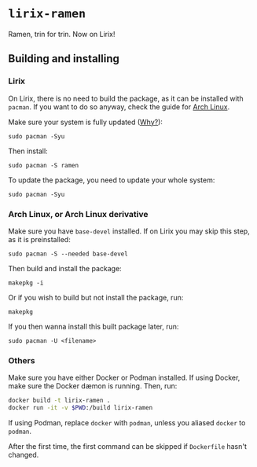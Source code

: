 # `lirix-ramen`

Ramen, trin for trin. Now on Lirix!


## Building and installing

### Lirix

On Lirix, there is no need to build the package, as it can be installed with `pacman`. If you want to do so anyway, check the guide for [Arch Linux](#arch-linux-or-arch-linux-derivative).

Make sure your system is fully updated ([Why?](https://wiki.archlinux.org/title/System_maintenance#Partial_upgrades_are_unsupported)):
```
sudo pacman -Syu
```
Then install:
```
sudo pacman -S ramen
```

To update the package, you need to update your whole system:
```
sudo pacman -Syu
```

### Arch Linux, or Arch Linux derivative

Make sure you have `base-devel` installed. If on Lirix you may skip this step, as it is preinstalled:
```
sudo pacman -S --needed base-devel
```

Then build and install the package:
```
makepkg -i
```
Or if you wish to build but not install the package, run:
```
makepkg
```
If you then wanna install this built package later, run:
```
sudo pacman -U <filename>
```

### Others

Make sure you have either Docker or Podman installed. If using Docker, make sure the Docker dæmon is running. Then, run:

```bash
docker build -t lirix-ramen .
docker run -it -v $PWD:/build lirix-ramen
```

If using Podman, replace `docker` with `podman`, unless you aliased `docker` to `podman`.

After the first time, the first command can be skipped if `Dockerfile` hasn't changed.